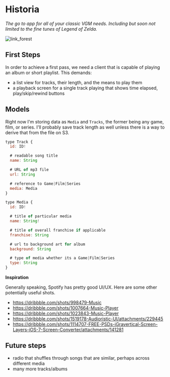 # Historia

_The go to app for all of your classic VGM needs. Including but soon not limited to the fine tunes of Legend of Zelda._

![link_forest](https://wallup.net/wp-content/uploads/2016/05/24/361797-Link-video_games-The_Legend_of_Zelda-forest-748x421.jpg)

## First Steps

In order to achieve a first pass, we need a client that is capable of playing an album or short playlist. This demands:

-   a list view for tracks, their length, and the means to play them
-   a playback screen for a single track playing that shows time elapsed, play/skip/rewind buttons

## Models

Right now I'm storing data as `Media` and `Tracks`, the former being any game, film, or series. I'll probably save track length as well unless there is a way to derive that from the file on S3.

```javascript
type Track {
  id: ID!

  # readable song title
  name: String

  # URL of mp3 file
  url: String

  # reference to Game|Film|Series
  media: Media
}

type Media {
  id: ID!

  # title of particular media
  name: String!

  # title of overall franchise if applicable
  franchise: String

  # url to background art for album
  background: String

  # type of media whether its a Game|Film|Series
  type: String
}
```

**Inspiration**

Generally speaking, Spotify has pretty good UI/UX. Here are some other potentially useful shots.

-   https://dribbble.com/shots/998479-Music
-   https://dribbble.com/shots/1007664-Music-Player
-   https://dribbble.com/shots/1023843-Music-Player
-   https://dribbble.com/shots/1519178-Audioristic-UI/attachments/229445
-   https://dribbble.com/shots/1114707-FREE-PSDs-iGravertical-Screen-Layers-iOS-7-Screen-Converter/attachments/141281

## Future steps

-   radio that shuffles through songs that are similar, perhaps across different media
-   many more tracks/albums
